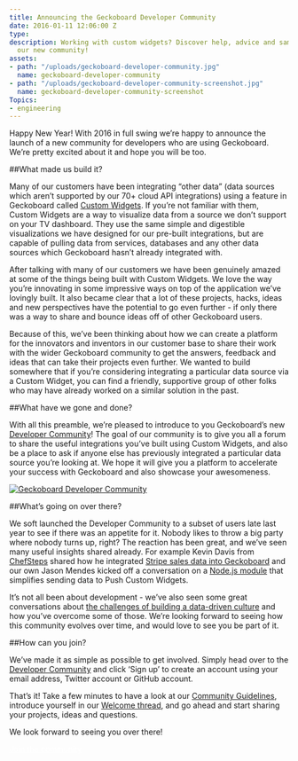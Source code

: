 ```yaml
---
title: Announcing the Geckoboard Developer Community
date: 2016-01-11 12:06:00 Z
type: 
description: Working with custom widgets? Discover help, advice and sample code in
  our new community!
assets:
- path: "/uploads/geckoboard-developer-community.jpg"
  name: geckoboard-developer-community
- path: "/uploads/geckoboard-developer-community-screenshot.jpg"
  name: geckoboard-developer-community-screenshot
Topics:
- engineering
---
```


Happy New Year! With 2016 in full swing we’re happy to announce the launch of a new community for developers who are using Geckoboard. We’re pretty excited about it and hope you will be too.

##What made us build it?

Many of our customers have been integrating “other data” (data sources which aren’t supported by our 70+ cloud API integrations) using a feature in Geckoboard called [Custom Widgets](https://support.geckoboard.com/hc/en-us/articles/204254828). If you’re not familiar with them, Custom Widgets are a way to visualize data from a source we don’t support on your TV dashboard. They use the same simple and digestible visualizations we have designed for our pre-built integrations, but are capable of pulling data from services, databases and any other data sources which Geckoboard hasn’t already integrated with.

After talking with many of our customers we have been genuinely amazed at some of the things being built with Custom Widgets. We love the way you’re innovating in some impressive ways on top of the application we’ve lovingly built. It also became clear that a lot of these projects, hacks, ideas and new perspectives have the potential to go even further - if only there was a way to share and bounce ideas off of other Geckoboard users.

Because of this, we’ve been thinking about how we can create a platform for the innovators and inventors in our customer base to share their work with the wider Geckoboard community to get the answers, feedback and ideas that can take their projects even further. We wanted to build somewhere that if you’re considering integrating a particular data source via a Custom Widget, you can find a friendly, supportive group of other folks who may have already worked on a similar solution in the past. 

##What have we gone and done?

With all this preamble, we’re pleased to introduce to you Geckoboard’s new [Developer Community](https://community.geckoboard.com/)! The goal of our community is to give you all a forum to share the useful integrations you’ve built using Custom Widgets, and also be a place to ask if anyone else has previously integrated a particular data source you’re looking at. We hope it will give you a platform to accelerate your success with Geckoboard and also showcase your awesomeness.

[![Geckoboard Developer Community](/uploads/geckoboard-developer-community-screenshot.jpg)](https://community.geckoboard.com) 

##What’s going on over there?

We soft launched the Developer Community to a subset of users late last year to see if there was an appetite for it. Nobody likes to throw a big party where nobody turns up, right? The reaction has been great, and we’ve seen many useful insights shared already. For example Kevin Davis from [ChefSteps](https://www.chefsteps.com/ ) shared how he integrated [Stripe sales data into Geckoboard](https://community.geckoboard.com/t/stripe-integration-via-heroku/56) and our own Jason Mendes kicked off a conversation on a [Node.js module](https://community.geckoboard.com/t/gekoq-an-npm-module-for-push-method-widgets/28) that simplifies sending data to Push Custom Widgets.

It’s not all been about development - we’ve also seen some great conversations about [the challenges of building a data-driven culture](https://community.geckoboard.com/t/testimony-setting-up-a-geckoboard-from-scratch/51) and how you’ve overcome some of those. We’re looking forward to seeing how this community evolves over time, and would love to see you be part of it.

##How can you join?

We’ve made it as simple as possible to get involved. Simply head over to the [Developer Community](https://community.geckoboard.com/) and click ‘Sign up’ to create an account using your email address, Twitter account or GitHub account.

That’s it! Take a few minutes to have a look at our [Community Guidelines](https://community.geckoboard.com/faq), introduce yourself in our [Welcome thread](https://community.geckoboard.com/t/welcome-to-geckoboards-developer-community/8), and go ahead and start sharing your projects, ideas and questions. 

We look forward to seeing you over there!


<a href="https://community.geckoboard.com?utm_source=geckoboard%20blog%20call%20to%20action&amp;utm_medium=blog%20post&amp;utm_content=developer-community-launch&amp;utm_campaign=blog%20post%20call%20to%20action" class="hero-container__btn" style="color:#fff;">Join the community</a>
